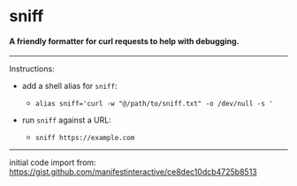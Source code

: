 # sniff

#### A friendly formatter for curl requests to help with debugging.

----

Instructions:

* add a shell alias for `sniff`:

  * `alias sniff='curl -w "@/path/to/sniff.txt" -o /dev/null -s '`

* run `sniff` against a URL:

  * `sniff https://example.com`

----

initial code import from: https://gist.github.com/manifestinteractive/ce8dec10dcb4725b8513
